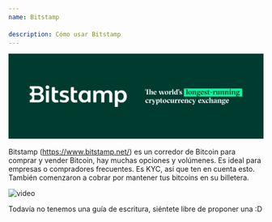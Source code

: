 ```yaml
---
name: Bitstamp

description: Cómo usar Bitstamp
---
```


![cover](assets/cover.jpeg)

Bitstamp (https://www.bitstamp.net/) es un corredor de Bitcoin para comprar y vender Bitcoin, hay muchas opciones y volúmenes. Es ideal para empresas o compradores frecuentes. Es KYC, así que ten en cuenta esto. También comenzaron a cobrar por mantener tus bitcoins en su billetera.

![video](https://youtu.be/enL6T9J-LnQ)

Todavía no tenemos una guía de escritura, siéntete libre de proponer una :D
